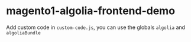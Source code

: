# magento1-algolia-frontend-demo

Add custom code in `custom-code.js`, you can use the globals `algolia` and `algoliaBundle`
